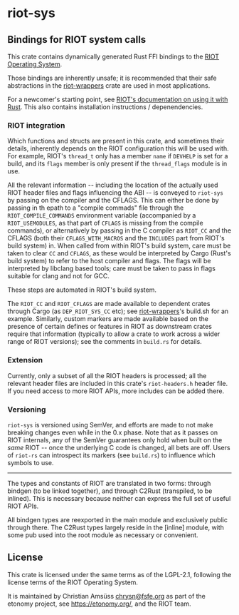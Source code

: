 <!-- WARNING: README.md is auto-generated using `cargo readme`, don't modify that file -->

# riot-sys

## Bindings for RIOT system calls

This crate contains dynamically generated Rust FFI bindings to the [RIOT
Operating System](https://riot-os.org/).

Those bindings are inherently unsafe; it is recommended that their safe
abstractions in the [riot-wrappers] crate are used in most applications.

For a newcomer's starting point, see [RIOT's documentation on using it with Rust].
This also contains installation instructions / depenendencies.

[riot-wrappers]: https://crates.io/crates/riot-wrappers
[RIOT's documentation on using it with Rust]: https://doc.riot-os.org/using-rust.html

### RIOT integration

Which functions and structs are present in this crate, and sometimes their
details, inherently depends on the RIOT configuration this will be used with.
For example, RIOT's `thread_t` only has a member `name` if `DEVHELP` is
set for a build, and its `flags` member is only present if the `thread_flags`
module is in use.

All the relevant information -- including the location of the actually used
RIOT header files and flags influencing the ABI -- is conveyed to `riot-sys` by passing on the
compiler and the CFLAGS. This can either be done by passing in th epath to a "compile commads"
file through the `RIOT_COMPILE_COMMANDS` environment variable (accompanied by a
`RIOT_USEMODULES`, as that part of `CFLAGS` is missing from the compile commands), or
alternatively by passing in the C compiler as `RIOT_CC` and the CFLAGS (both their
`CFLAGS_WITH_MACROS` and the `INCLUDES` part from RIOT's build system) in. When called from
within RIOT's build system, care must be taken to clear `CC` and `CFLAGS`, as these would be
interpreted by Cargo (Rust's build system) to refer to the host compiler and flags.
The flags will be interpreted by libclang based tools; care must be taken to pass in flags
suitable for clang and not for GCC.

These steps are automated in RIOT's build system.


The `RIOT_CC` and `RIOT_CFLAGS` are made available to dependent crates through
Cargo (as `DEP_RIOT_SYS_CC` etc); see [riot-wrappers]'s build.sh for an example. Similarly,
custom markers are made available based on the presence of certain defines or features in RIOT
as downstream crates require that information (typically to allow a crate to work across a
wider range of RIOT versions); see the comments in `build.rs` for details.


### Extension

Currently, only a subset of all the RIOT headers is processed; all the relevant
header files are included in this crate's `riot-headers.h` header file. If you
need access to more RIOT APIs, more includes can be added there.


### Versioning

`riot-sys` is versioned using SemVer,
and efforts are made to not make breaking changes even while in the 0.x phase.
Note that as it passes on RIOT internals,
any of the SemVer guarantees only hold when built on the *same* RIOT --
once the underlying C code is changed, all bets are off.
Users of `riot-rs` can introspect its markers (see `build.rs`)
to influence which symbols to use.

---

The types and constants of RIOT are translated in two forms:
through bindgen (to be linked together), and through C2Rust (transpiled, to be inlined).
This is necessary because neither can express the full set of useful RIOT APIs.

All bindgen types are reexported in the main module and exclusively public through there. The
C2Rust types largely reside in the [inline] module, with some pub used into the root module as
necessary or convenient.

License
-------

This crate is licensed under the same terms as of the LGPL-2.1, following the
license terms of the RIOT Operating System.

It is maintained by Christian Amsüss <chrysn@fsfe.org> as part of the etonomy
project, see <https://etonomy.org/>, and the RIOT team.
